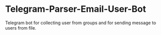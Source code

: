 # Telegram-Parser-Email-User-Bot
Telegram bot for collecting user from groups and for sending message to users from file.
